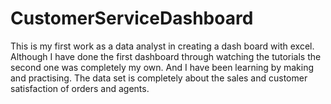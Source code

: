 # CustomerServiceDashboard
This is my first work as a data analyst in creating a dash board with excel.
Although I have done the first dashboard through watching the tutorials the second one was completely my own.
And I have been learning by making and practising.
The data set is completely about the sales and customer satisfaction of orders and agents.
